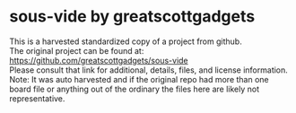 
# sous-vide by greatscottgadgets  
This is a harvested standardized copy of a project from github.  
The original project can be found at:  
https://github.com/greatscottgadgets/sous-vide  
Please consult that link for additional, details, files, and license information.  
Note: It was auto harvested and if the original repo had more than one board file or anything out of the ordinary the files here are likely not representative.  
    